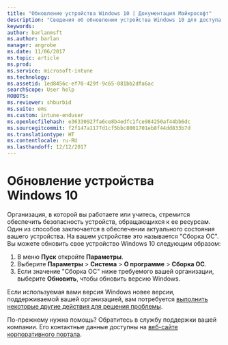 ```yaml
---
title: "Обновление устройства Windows 10 | Документация Майкрософт"
description: "Сведения об обновлении устройства Windows 10 для доступа к ресурсам организации."
keywords: 
author: barlanmsft
ms.author: barlan
manager: angrobe
ms.date: 11/06/2017
ms.topic: article
ms.prod: 
ms.service: microsoft-intune
ms.technology: 
ms.assetid: 1ed8456c-ef70-429f-9c65-081bb2dfa6ac
searchScope: User help
ROBOTS: 
ms.reviewer: shburbid
ms.suite: ems
ms.custom: intune-enduser
ms.openlocfilehash: e36330927fa6ce8b4edfc1fce984250af44bb6dc
ms.sourcegitcommit: f2f147a1177d1cf5bbc8001701eb8f44dd833b7d
ms.translationtype: HT
ms.contentlocale: ru-RU
ms.lasthandoff: 12/12/2017
---
```

# <a name="update-your-windows-10-device"></a>Обновление устройства Windows 10

Организация, в которой вы работаете или учитесь, стремится обеспечить безопасность устройств, обращающихся к ее ресурсам. Один из способов заключается в обеспечении актуального состояния вашего устройства. На вашем устройстве это называется "Сборка ОС". Вы можете обновить свое устройство Windows 10 следующим образом:

1. В меню **Пуск** откройте **Параметры**.
2. Выберите **Параметры** > **Система** > **О программе** > **Сборка ОС**.
3. Если значение "Сборка ОС" ниже требуемого вашей организации, выберите **Обновить**, чтобы обновить версию Windows.

Если используемая вами версия Windows новее версии, поддерживаемой вашей организацией, вам потребуется [ выполнить некоторые другие действия для решения проблемы](your-windows-version-isnt-yet-supported.md).

По-прежнему нужна помощь? Обратитесь в службу поддержки вашей компании. Его контактные данные доступны на [веб-сайте корпоративного портала](https://portal.manage.microsoft.com#HelpDeskDialog).
